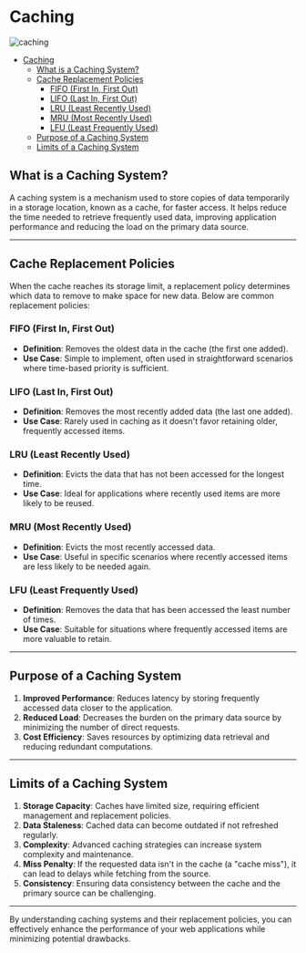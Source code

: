 # Caching

![caching](https://i.imgur.com/SPglDW9.png)

- [Caching](#caching)
  - [What is a Caching System?](#what-is-a-caching-system)
  - [Cache Replacement Policies](#cache-replacement-policies)
    - [FIFO (First In, First Out)](#fifo-first-in-first-out)
    - [LIFO (Last In, First Out)](#lifo-last-in-first-out)
    - [LRU (Least Recently Used)](#lru-least-recently-used)
    - [MRU (Most Recently Used)](#mru-most-recently-used)
    - [LFU (Least Frequently Used)](#lfu-least-frequently-used)
  - [Purpose of a Caching System](#purpose-of-a-caching-system)
  - [Limits of a Caching System](#limits-of-a-caching-system)


## What is a Caching System?
A caching system is a mechanism used to store copies of data temporarily in a storage location, known as a cache, for faster access. It helps reduce the time needed to retrieve frequently used data, improving application performance and reducing the load on the primary data source.

---

## Cache Replacement Policies
When the cache reaches its storage limit, a replacement policy determines which data to remove to make space for new data. Below are common replacement policies:

### FIFO (First In, First Out)
- **Definition**: Removes the oldest data in the cache (the first one added).
- **Use Case**: Simple to implement, often used in straightforward scenarios where time-based priority is sufficient.

### LIFO (Last In, First Out)
- **Definition**: Removes the most recently added data (the last one added).
- **Use Case**: Rarely used in caching as it doesn't favor retaining older, frequently accessed items.

### LRU (Least Recently Used)
- **Definition**: Evicts the data that has not been accessed for the longest time.
- **Use Case**: Ideal for applications where recently used items are more likely to be reused.

### MRU (Most Recently Used)
- **Definition**: Evicts the most recently accessed data.
- **Use Case**: Useful in specific scenarios where recently accessed items are less likely to be needed again.

### LFU (Least Frequently Used)
- **Definition**: Removes the data that has been accessed the least number of times.
- **Use Case**: Suitable for situations where frequently accessed items are more valuable to retain.

---

## Purpose of a Caching System
1. **Improved Performance**: Reduces latency by storing frequently accessed data closer to the application.
2. **Reduced Load**: Decreases the burden on the primary data source by minimizing the number of direct requests.
3. **Cost Efficiency**: Saves resources by optimizing data retrieval and reducing redundant computations.

---

## Limits of a Caching System
1. **Storage Capacity**: Caches have limited size, requiring efficient management and replacement policies.
2. **Data Staleness**: Cached data can become outdated if not refreshed regularly.
3. **Complexity**: Advanced caching strategies can increase system complexity and maintenance.
4. **Miss Penalty**: If the requested data isn't in the cache (a "cache miss"), it can lead to delays while fetching from the source.
5. **Consistency**: Ensuring data consistency between the cache and the primary source can be challenging.

---

By understanding caching systems and their replacement policies, you can effectively enhance the performance of your web applications while minimizing potential drawbacks.
